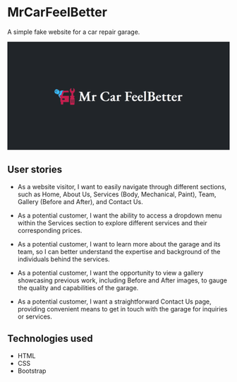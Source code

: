 # MrCarFeelBetter

A simple fake website for a car repair garage.

![MrCarFeelBetter Website](https://github.com/brandonlr09/MrCarFeelBetter/blob/main/mrcarfeelbetter.png)

## User stories

- As a website visitor, I want to easily navigate through different sections, such as Home, About Us, Services (Body, Mechanical, Paint), Team, Gallery (Before and After), and Contact Us.

- As a potential customer, I want the ability to access a dropdown menu within the Services section to explore different services and their corresponding prices.

- As a potential customer, I want to learn more about the garage and its team, so I can better understand the expertise and background of the individuals behind the services.

- As a potential customer, I want the opportunity to view a gallery showcasing previous work, including Before and After images, to gauge the quality and capabilities of the garage.

- As a potential customer, I want a straightforward Contact Us page, providing convenient means to get in touch with the garage for inquiries or services.

## Technologies used

- HTML
- CSS
- Bootstrap
